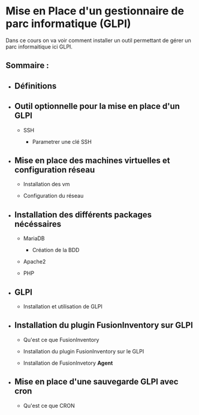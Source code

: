 # Mise en Place d'un gestionnaire de parc informatique (GLPI)

Dans ce cours on va voir comment installer un outil permettant de gérer un parc informaitique ici GLPI.

## Sommaire :

- ## Définitions

- ## Outil optionnelle pour la mise en place d'un GLPI

  - SSH

    - Parametrer une clé SSH

- ## Mise en place des machines virtuelles et configuration réseau

  - Installation des vm

  - Configuration du réseau

- ## Installation des différents packages nécéssaires

  - MariaDB
    - Création de la BDD

  - Apache2

  - PHP

- ## GLPI

  - Installation et utilisation de GLPI

- ## Installation du plugin FusionInventory sur GLPI

  - Qu'est ce que FusionInventory

  - Installation du plugin FusionInventory sur le GLPI

  - Installation de FusionInvetory **Agent**

- ## Mise en place d'une sauvegarde GLPI avec cron

  - Qu'est ce que CRON
